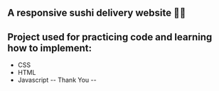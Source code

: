 ## A responsive sushi delivery website 🍣🍥 
## Project used for practicing code and learning how to implement:
- CSS
- HTML
- Javascript
-- Thank You --
